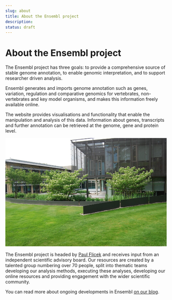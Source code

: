 ```yaml
---
slug: about
title: About the Ensembl project
description:
status: draft
---
```


# About the Ensembl project

The Ensembl project has three goals: to provide a comprehensive source of stable genome annotation, to enable genomic interpretation, and to support researcher driven analysis.

Ensembl generates and imports genome annotation such as genes, variation, regulation and comparative genomics for vertebrates, non-vertebrates and key model organisms, and makes this information freely available online.

The website provides visualisations and functionality that enable the manipulation and analysis of this data. Information about genes, transcripts and further annotation can be retrieved at the genome, gene and protein level.

![The East Wing of the EMBL-EBI main building](media/ebi_east_wing.jpg)

The Ensembl project is headed by [Paul Flicek](http://www.ebi.ac.uk/about/people/paul-flicek) and receives input from an independent scientific advisory board. Our resources are created by a talented group numbering over 70 people, split into thematic teams developing our analysis methods, executing these analyses, developing our online resources and providing engagement with the wider scientific community.

You can read more about ongoing developments in Ensembl [on our blog](http://www.ensembl.info/).
